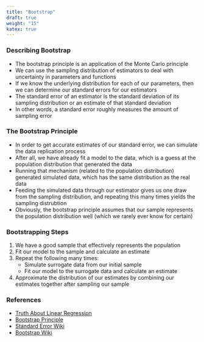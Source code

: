 ```yaml
---
title: "Bootstrap"
draft: true
weight: "15"
katex: true
---
```


### Describing Bootstrap
- The bootstrap principle is an application of the Monte Carlo principle
- We can use the sampling distribution of estimators to deal with uncertainty in parameters and functions
- If we know the underlying distribution for each of our parameters, then we can determine our standard errors for our estimators
- The standard error of an estimator is the standard deviation of its sampling distribution or an estimate of that standard deviation
- In other words, a standard error roughly measures the amount of sampling error

### The Bootstrap Principle
- In order to get accurate estimates of our standard error, we can simulate the data replication process
- After all, we have already fit a model to the data, which is a guess at the population distribution that generated the data
- Running that mechanism (related to the population distribution) generated simulated data, which has the same distribution as the real data
- Feeding the simulated data through our estimator gives us one draw from the sampling distribution, and repeating this many times yields the sampling distrubtion
- Obviously, the bootstrap principle assumes that our sample represents the population distribution well (which we rarely ever know for certain)

### Bootstrapping Steps
1. We have a good sample that effectively represents the population
2. Fit our model to the sample and calculate an estimate
3. Repeat the following many times:
	- Simulate surrogate data from our initial sample
	- Fit our model to the surrogate data and calculate an estimate
4. Approximate the distribution of our estimates by combining our estimates together after sampling our sample

### References
- [Truth About Linear Regression](http://www.stat.cmu.edu/~cshalizi/TALR/TALR.pdf)
- [Bootstrap Principle](https://www.stat.cmu.edu/~cshalizi/402/lectures/08-bootstrap/lecture-08.pdf)
- [Standard Error Wiki](https://en.wikipedia.org/wiki/Standard_error)
- [Bootstrap Wiki](https://en.wikipedia.org/wiki/Bootstrapping)
